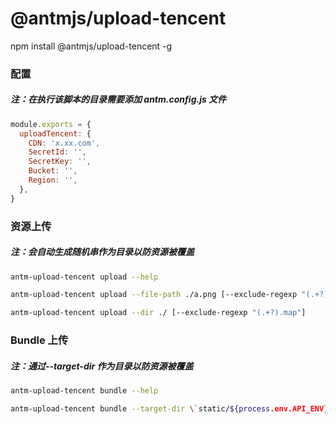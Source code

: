 # @antmjs/upload-tencent

npm install @antmjs/upload-tencent -g

### 配置

##### 注：在执行该脚本的目录需要添加 antm.config.js 文件

```javascript
module.exports = {
  uploadTencent: {
    CDN: 'x.xx.com',
    SecretId: '',
    SecretKey: '',
    Bucket: '',
    Region: '',
  },
}
```

### 资源上传

##### 注：会自动生成随机串作为目录以防资源被覆盖

```bash
antm-upload-tencent upload --help

antm-upload-tencent upload --file-path ./a.png [--exclude-regexp "(.+?).map"]

antm-upload-tencent upload --dir ./ [--exclude-regexp "(.+?).map"]
```

### Bundle 上传

##### 注：通过--target-dir 作为目录以防资源被覆盖

```bash
antm-upload-tencent bundle --help

antm-upload-tencent bundle --target-dir \`static/${process.env.API_ENV}/${pkg.name}/${process.env.DEPOLY_VERSION}\` --dir \`./build\` [--exclude-regexp "(.+?).map"]
```
